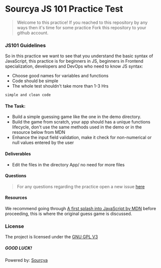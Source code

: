 # Sourcya JS 101 Practice Test

> Welcome to this practice!
> If you reached to this repository by any ways then it's time for some practice
> Fork this repository to your github account.

### JS101 Guidelines
So in this practice we want to see that you understand the basic syntax of JavaScript, this practice is for beginners in JS, beginners in Frontend specialization, developers and DevOps who need to know JS syntax:
- Choose good names for variables and functions
- Code should be simple
- The whole test shouldn't take more than 1-3 Hrs
```sh
simple and clean code
```
#### The Task:
- Build a simple guessing game like the one in the demo directory.
- Build the game from scratch, your app should has a unique functions lifecycle, don't use the same methods used in the demo or in the resource below from MDN
- Enhance the input field validation, make it check for non-numerical or null values entered by the user

#### Deliverables

- Edit the files in the directory App/ no need for more files

#### Questions

> For any questions regarding the practice open a new issue [here](https://github.com/sourcya/js101/issues/)

#### Resources
We recommend going through [A first splash into JavaScript by MDN](https://developer.mozilla.org/en-US/docs/Learn/JavaScript/First_steps/A_first_splash) before proceeding, this is where the original guess game is discussed.

### License
The project is licensed under the [GNU GPL V3](https://www.gnu.org/licenses/gpl-3.0.en.html)
##### GOOD LUCK!

Powered by: [Sourcya](https://sourcya.com)
